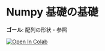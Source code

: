 # Numpy 基礎の基礎
**ゴール**: 配列の形状・参照

[![Open In Colab](https://colab.research.google.com/assets/colab-badge.svg)](
https://colab.research.google.com/github/yokayoka/ml-seminar/blob/main/notebooks/10_numpy/NumpyBasic01.ipynb)